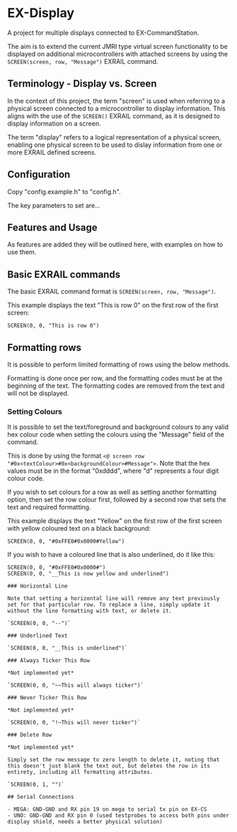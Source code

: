 # EX-Display

A project for multiple displays connected to EX-CommandStation.

The aim is to extend the current JMRI type virtual screen functionality to be displayed on additional microcontrollers with attached screens by using the `SCREEN(screen, row, "Message")` EXRAIL command.

## Terminology - Display vs. Screen

In the context of this project, the term "screen" is used when referring to a physical screen connected to a microcontroller to display information. This aligns with the use of the `SCREEN()` EXRAIL command, as it is designed to display information on a screen.

The term "display" refers to a logical representation of a physical screen, enabling one physical screen to be used to dislay information from one or more EXRAIL defined screens.

## Configuration

Copy "config.example.h" to "config.h".

The key parameters to set are...

## Features and Usage

As features are added they will be outlined here, with examples on how to use them.

## Basic EXRAIL commands

The basic EXRAIL command format is `SCREEN(screen, row, "Message")`.

This example displays the text "This is row 0" on the first row of the first screen:

`SCREEN(0, 0, "This is row 0")`

## Formatting rows

It is possible to perform limited formatting of rows using the below methods.

Formatting is done once per row, and the formatting codes must be at the beginning of the text. The formatting codes are removed from the text and will not be displayed.

### Setting Colours

It is possible to set the text/foreground and background colours to any valid hex colour code when setting the colours using the "Message" field of the command.

This is done by using the format `<@ screen row "#0x<textColour>#0x<backgroundColour>#Message">`. Note that the hex values must be in the format "0xdddd", where "d" represents a four digit colour code.

If you wish to set colours for a row as well as setting another formatting option, then set the row colour first, followed by a second row that sets the text and required formatting.

This example displays the text "Yellow" on the first row of the first screen with yellow coloured text on a black background:

`SCREEN(0, 0, "#0xFFE0#0x0000#Yellow")`

If you wish to have a coloured line that is also underlined, do it like this:

```
SCREEN(0, 0, "#0xFFE0#0x0000#")
SCREEN(0, 0, "__This is now yellow and underlined")

### Horizontal Line

Note that setting a horizontal line will remove any text previously set for that particular row. To replace a line, simply update it without the line formatting with text, or delete it.

`SCREEN(0, 0, "--")`

### Underlined Text

`SCREEN(0, 0, "__This is underlined")`

### Always Ticker This Row

*Not implemented yet*

`SCREEN(0, 0, "~~This will always ticker")`

### Never Ticker This Row

*Not implemented yet*

`SCREEN(0, 0, "!~This will never ticker")`

### Delete Row

*Not implemented yet*

Simply set the row message to zero length to delete it, noting that this doesn't just blank the text out, but deletes the row in its entirety, including all formatting attributes.

`SCREEN(0, 1, "")`

## Serial Connections

- MEGA: GND-GND and RX pin 19 on mega to serial tx pin on EX-CS
- UNO: GND-GND and RX pin 0 (used testprobes to access both pins under display shield, needs a better physical solution) 
